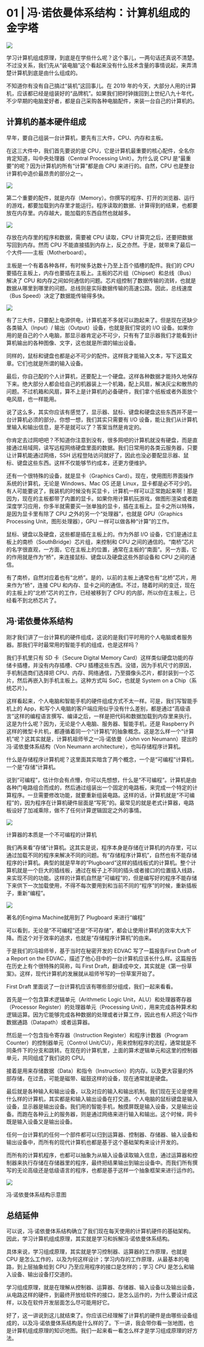 # 01 | 冯·诺依曼体系结构：计算机组成的金字塔

![](https://static001.geekbang.org/resource/image/59/80/59100eea6a51f712f2f692c62ef44480.jpg)

学习计算机组成原理，到底是在学些什么呢？这个事儿，一两句话还真说不清楚。不过没关系，我们先从“装电脑”这个看起来没有什么技术含量的事情说起，来弄清楚计算机到底是由什么组成的。

不知道你有没有自己搞过“装机”这回事儿。在 2019  年的今天，大部分人用的计算机，应该都已经是组装好的“品牌机”。如果我们把时钟拨回到上世纪八九十年代，不少早期的电脑爱好者，都是自己采购各种电脑配件，来装一台自己的计算机的。

## 计算机的基本硬件组成

早年，要自己组装一台计算机，要先有三大件，CPU、内存和主板。

在这三大件中，我们首先要说的是 CPU，它是计算机最重要的核心配件，全名你肯定知道，叫中央处理器（Central Processing Unit）。为什么说 CPU  是“最重要”的呢？因为计算机的所有“计算”都是由 CPU 来进行的。自然，CPU 也是整台计算机中造价最昂贵的部分之一。

![](https://static001.geekbang.org/resource/image/a9/3c/a9af6307db5b3dde094c964e8940d83c.jpg)

第二个重要的配件，就是内存（Memory）。你撰写的程序、打开的浏览器、运行的游戏，都要加载到内存里才能运行。程序读取的数据、计算得到的结果，也都要放在内存里。内存越大，能加载的东西自然也就越多。

![](https://static001.geekbang.org/resource/image/aa/ad/aa20e3813fd7cb438bb0c13f43e09cad.jpg)

存放在内存里的程序和数据，需要被 CPU  读取，CPU 计算完之后，还要把数据写回到内存。然而 CPU  不能直接插到内存上，反之亦然。于是，就带来了最后一个大件——主板（Motherboard）。

主板是一个有着各种各样，有时候多达数十乃至上百个插槽的配件。我们的 CPU 要插在主板上，内存也要插在主板上。主板的芯片组（Chipset）和总线（Bus）解决了 CPU  和内存之间如何通信的问题。芯片组控制了数据传输的流转，也就是数据从哪里到哪里的问题。总线则是实际数据传输的高速公路。因此，总线速度（Bus  Speed）决定了数据能传输得多快。

![](https://static001.geekbang.org/resource/image/16/b0/16bed40e3f1b1484e842cac3d6e596b0.jpg)

有了三大件，只要配上电源供电，计算机差不多就可以跑起来了。但是现在还缺少各类输入（Input）/ 输出（Output）设备，也就是我们常说的 I/O  设备。如果你用的是自己的个人电脑，那显示器肯定必不可少，只有有了显示器我们才能看到计算机输出的各种图像、文字，这也就是所谓的输出设备。

同样的，鼠标和键盘也都是必不可少的配件。这样我才能输入文本，写下这篇文章。它们也就是所谓的输入设备。

最后，你自己配的个人计算机，还要配上一个硬盘。这样各种数据才能持久地保存下来。绝大部分人都会给自己的机器装上一个机箱，配上风扇，解决灰尘和散热的问题。不过机箱和风扇，算不上是计算机的必备硬件，我们拿个纸板或者外面放个电风扇，也一样能用。

说了这么多，其实你应该有感觉了，显示器、鼠标、键盘和硬盘这些东西并不是一台计算机必须的部分。你想一想，我们其实只需要有 I/O  设备，能让我们从计算机里输入和输出信息，是不是就可以了？答案当然是肯定的。

你肯定去过网吧吧？不知道你注意到没有，很多网吧的计算机就没有硬盘，而是直接通过局域网，读写远程网络硬盘里面的数据。我们日常用的各类云服务器，只要让计算机能通过网络，SSH 远程登陆访问就好了，因此也没必要配显示器、鼠标、键盘这些东西。这样不仅能够节约成本，还更方便维护。

还有一个很特殊的设备，就是显卡（Graphics Card）。现在，使用图形界面操作系统的计算机，无论是 Windows、Mac OS 还是  Linux，显卡都是必不可少的。有人可能要说了，我装机的时候没有买显卡，计算机一样可以正常跑起来啊！那是因为，现在的主板都带了内置的显卡。如果你用计算机玩游戏，做图形渲染或者跑深度学习应用，你多半就需要买一张单独的显卡，插在主板上。显卡之所以特殊，是因为显卡里有除了 CPU 之外的另一个“处理器”，也就是 GPU（Graphics Processing Unit，图形处理器），GPU  一样可以做各种“计算”的工作。

鼠标、键盘以及硬盘，这些都是插在主板上的。作为外部 I/O 设备，它们是通过主板上的南桥（SouthBridge）芯片组，来控制和 CPU  之间的通信的。“南桥”芯片的名字很直观，一方面，它在主板上的位置，通常在主板的“南面”。另一方面，它的作用就是作为“桥”，来连接鼠标、键盘以及硬盘这些外部设备和 CPU 之间的通信。

有了南桥，自然对应着也有“北桥”。是的，以前的主板上通常也有“北桥”芯片，用来作为“桥”，连接 CPU 和内存、显卡之间的通信。不过，随着时间的变迁，现在的主板上的“北桥”芯片的工作，已经被移到了 CPU 的内部，所以你在主板上，已经看不到北桥芯片了。

## 冯·诺依曼体系结构

刚才我们讲了一台计算机的硬件组成，这说的是我们平时用的个人电脑或者服务器。那我们平时最常用的智能手机的组成，也是这样吗？

我们手机里只有 SD 卡（Secure Digital Memory Card）这样类似硬盘功能的存储卡插槽，并没有内存插槽、CPU  插槽这些东西。没错，因为手机尺寸的原因，手机制造商们选择把  CPU、内存、网络通信，乃至摄像头芯片，都封装到一个芯片，然后再嵌入到手机主板上。这种方式叫 SoC，也就是 System on a  Chip（系统芯片）。

这样看起来，个人电脑和智能手机的硬件组成方式不太一样。可是，我们写智能手机上的  App，和写个人电脑的客户端应用似乎没有什么差别，都是通过“高级语言”这样的编程语言撰写、编译之后，一样是把代码和数据加载到内存里来执行。这是为什么呢？因为，无论是个人电脑、服务器、智能手机，还是 Raspberry Pi  这样的微型卡片机，都遵循着同一个“计算机”的抽象概念。这是怎么样一个“计算机”呢？这其实就是，计算机祖师爷之一冯·诺依曼（John von  Neumann）提出的冯·诺依曼体系结构（Von Neumann architecture），也叫存储程序计算机。

什么是存储程序计算机呢？这里面其实暗含了两个概念，一个是“可编程”计算机，一个是“存储”计算机。

说到“可编程”，估计你会有点懵，你可以先想想，什么是“不可编程”。计算机是由各种门电路组合而成的，然后通过组装出一个固定的电路板，来完成一个特定的计算程序。一旦需要修改功能，就要重新组装电路。这样的话，计算机就是“不可编程”的，因为程序在计算机硬件层面是“写死”的。最常见的就是老式计算器，电路板设好了加减乘除，做不了任何计算逻辑固定之外的事情。

![](https://static001.geekbang.org/resource/image/9b/6a/9bc9634431f627d3e684ce2f83cd946a.jpg)

计算器的本质是一个不可编程的计算机

我们再来看“存储”计算机。这其实是说，程序本身是存储在计算机的内存里，可以通过加载不同的程序来解决不同的问题。有“存储程序计算机”，自然也有不能存储程序的计算机。典型的就是早年的“Plugboard”这样的插线板式的计算机。整个计算机就是一个巨大的插线板，通过在板子上不同的插头或者接口的位置插入线路，来实现不同的功能。这样的计算机自然是“可编程”的，但是编写好的程序不能存储下来供下一次加载使用，不得不每次要用到和当前不同的“程序”的时候，重新插板子，重新“编程”。

![](https://static001.geekbang.org/resource/image/cb/9e/cbf639bab23f61d464aa80b4fd10019e.jpg)

著名的Engima Machine就用到了 Plugboard 来进行“编程”

可以看到，无论是“不可编程”还是“不可存储”，都会让使用计算机的效率大大下降。而这个对于效率的追求，也就是“存储程序计算机”的由来。

于是我们的冯祖师爷，基于当时在秘密开发的  EDVAC 写了一篇报告First Draft of a Report on the  EDVAC，描述了他心目中的一台计算机应该长什么样。这篇报告在历史上有个很特殊的简称，叫 First  Draft，翻译成中文，其实就是《第一份草案》。这样，现代计算机的发展就从祖师爷写的一份草案开始了。

First Draft  里面说了一台计算机应该有哪些部分组成，我们一起来看看。

首先是一个包含算术逻辑单元（Arithmetic Logic  Unit，ALU）和处理器寄存器（Processor Register）的处理器单元（Processing  Unit），用来完成各种算术和逻辑运算。因为它能够完成各种数据的处理或者计算工作，因此也有人把这个叫作数据通路（Datapath）或者运算器。

然后是一个包含指令寄存器（Instruction Register）和程序计数器（Program Counter）的控制器单元（Control  Unit/CU），用来控制程序的流程，通常就是不同条件下的分支和跳转。在现在的计算机里，上面的算术逻辑单元和这里的控制器单元，共同组成了我们说的 CPU。

接着是用来存储数据（Data）和指令（Instruction）的内存。以及更大容量的外部存储，在过去，可能是磁带、磁鼓这样的设备，现在通常就是硬盘。

最后就是各种输入和输出设备，以及对应的输入和输出机制。我们现在无论是使用什么样的计算机，其实都是和输入输出设备在打交道。个人电脑的鼠标键盘是输入设备，显示器是输出设备。我们用的智能手机，触摸屏既是输入设备，又是输出设备。而跑在各种云上的服务器，则是通过网络来进行输入和输出。这个时候，网卡既是输入设备又是输出设备。

任何一台计算机的任何一个部件都可以归到运算器、控制器、存储器、输入设备和输出设备中，而所有的现代计算机也都是基于这个基础架构来设计开发的。

而所有的计算机程序，也都可以抽象为从输入设备读取输入信息，通过运算器和控制器来执行存储在存储器里的程序，最终把结果输出到输出设备中。而我们所有撰写的无论高级还是低级语言的程序，也都是基于这样一个抽象框架来进行运作的。

![](https://static001.geekbang.org/resource/image/fa/2b/fa8e0e3c96a70cc07b4f0490bfe66f2b.jpeg)

冯·诺依曼体系结构示意图

## 总结延伸

可以说，冯·诺依曼体系结构确立了我们现在每天使用的计算机硬件的基础架构。因此，学习计算机组成原理，其实就是学习和拆解冯·诺依曼体系结构。

具体来说，学习组成原理，其实就是学习控制器、运算器的工作原理，也就是 CPU 是怎么工作的，以及为何这样设计；学习内存的工作原理，从最基本的电路，到上层抽象给到 CPU 乃至应用程序的接口是怎样的；学习 CPU  是怎么和输入设备、输出设备打交道的。

学习组成原理，就是在理解从控制器、运算器、存储器、输入设备以及输出设备，从电路这样的硬件，到最终开放给软件的接口，是怎么运作的，为什么要设计成这样，以及在软件开发层面怎么尽可能用好它。

好了，这一讲说到这儿就结束了。你应该已经理解了计算机的硬件是由哪些设备组成的，以及冯·诺依曼体系结构是什么样的了。下一讲，我会带你看一张地图，也是计算机组成原理的知识地图。我们一起来看一看怎么样才是学习组成原理的好方法。

